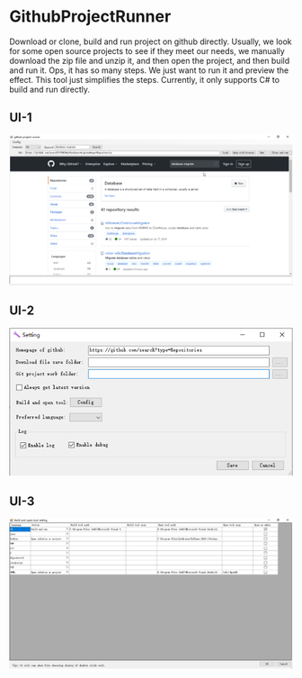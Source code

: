 # GithubProjectRunner
Download or clone, build and run project on github directly. Usually, we look for some open source projects to see if they meet our needs,
we manually download the zip file and unzip it, and then open the project, and then build and run it. Ops, it has so many steps. We just want
to run it and preview the effect. This tool just simplifies the steps. Currently, it only supports C# to build and run directly.

## UI-1
![UI Screenshort](https://github.com/victor-wiki/StaticResources/blob/master/StaticResources/images/projs/GithubProjectRunner/main.png?raw=true)


## UI-2
![UI Screenshort](https://github.com/victor-wiki/StaticResources/blob/master/StaticResources/images/projs/GithubProjectRunner/setting.png?raw=true)

## UI-3
![UI Screenshort](https://github.com/victor-wiki/StaticResources/blob/master/StaticResources/images/projs/GithubProjectRunner/build&open_setting.png?raw=true)
